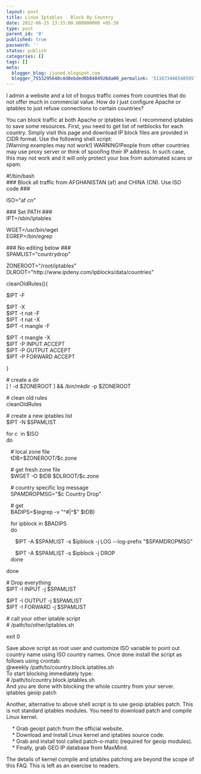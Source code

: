 ```yaml
---
layout: post
title: Linux Iptables - Block By Country
date: 2012-06-25 13:33:00.000000000 +05:30
type: post
parent_id: '0'
published: true
password: ''
status: publish
categories: []
tags: []
meta:
  blogger_blog: ijuned.blogspot.com
  blogger_7553295648c4d8ebded8b8484926da00_permalink: '511673466548595777'
---
```

<div dir="ltr" style="text-align:left;">
<div>I admin a website and a lot of bogus traffic comes from countries that do not offer much in <span class="IL_AD" id="IL_AD1">commercial<span class="IL_AD_ICON"></span></span> value. How do I just configure Apache or iptables to just refuse connections to certain countries?</p>
<p>You  can block traffic at both Apache or iptables level. I recommend  iptables to save some resources. First, you need to get list of  netblocks for each country. Simply visit this page and download IP block  files are provided in CIDR format. Use the following <span class="IL_AD" id="IL_AD5">shell script<span class="IL_AD_ICON"></span></span>:<br />[Warning <span class="IL_AD" id="IL_AD8">examples<span class="IL_AD_ICON"></span></span> may not work!] WARNING!People from other countries may use <span class="IL_AD" id="IL_AD3">proxy<span class="IL_AD_ICON"></span></span> <span class="IL_AD" id="IL_AD4">server<span class="IL_AD_ICON"></span></span> or think of spoofing their <span class="IL_AD" id="IL_AD6">IP address<span class="IL_AD_ICON"></span></span>. In such case, this may not work and it will only protect your box from automated scans or spam.</p>
<p>#!/bin/bash<br />### Block all traffic from AFGHANISTAN (af) and CHINA (CN). Use ISO code ###</p>
<p>ISO="af cn" </p>
<p>### Set PATH ###<br />IPT=/sbin/iptables</p>
<p>WGET=/usr/bin/wget<br />EGREP=/bin/egrep</p>
<p>### No editing below ###<br />SPAMLIST="countrydrop"</p>
<p>ZONEROOT="/root/iptables"<br />DLROOT="http://www.ipdeny.com/ipblocks/data/countries"</p>
<p>cleanOldRules(){</p>
<p>$IPT -F</p>
<p>$IPT -X<br />$IPT -t nat -F<br />$IPT -t nat -X<br />$IPT -t mangle -F</p>
<p>$IPT -t mangle -X<br />$IPT -P INPUT ACCEPT<br />$IPT -P OUTPUT ACCEPT<br />$IPT -P FORWARD ACCEPT</p>
<p>}</p>
<p># create a dir<br />[ ! -d $ZONEROOT ] &amp;&amp; /bin/mkdir -p $ZONEROOT</p>
<p># clean old rules<br />cleanOldRules</p>
<p># create a new iptables list<br />$IPT -N $SPAMLIST</p>
<p>for c  in $ISO<br />do</p>
<p>   # local zone file<br />   tDB=$ZONEROOT/$c.zone</p>
<p>   # get fresh zone file<br />   $WGET -O $tDB $DLROOT/$c.zone</p>
<p>   # country specific log message<br />   SPAMDROPMSG="$c Country Drop"</p>
<p>   # get<br />   BADIPS=$(egrep -v "^#|^$" $tDB)</p>
<p>   for ipblock in $BADIPS<br />   do</p>
<p>      $IPT -A $SPAMLIST -s $ipblock -j LOG --log-prefix "$SPAMDROPMSG"</p>
<p>      $IPT -A $SPAMLIST -s $ipblock -j DROP<br />   done</p>
<p>done</p>
<p># Drop everything<br />$IPT -I INPUT -j $SPAMLIST</p>
<p>$IPT -I OUTPUT -j $SPAMLIST<br />$IPT -I FORWARD -j $SPAMLIST</p>
<p># call your other iptable script<br /># /path/to/other/iptables.sh</p>
<p>exit 0</p>
<p>Save above script as root user and customize ISO variable to <span class="IL_AD" id="IL_AD10">point<span class="IL_AD_ICON"></span></span> out country name using ISO country names. Once done <span class="IL_AD" id="IL_AD9">install<span class="IL_AD_ICON"></span></span> the script as follows using crontab:<br />@weekly /path/to/country.block.iptables.sh<br />To start blocking immediately type:<br /># /path/to/country.block.iptables.sh<br />And you are done with blocking the whole country from your server.<br />iptables geoip patch</p>
<p>Another, <span class="IL_AD" id="IL_AD7">alternative<span class="IL_AD_ICON"></span></span> to above shell script is to use geoip iptables patch. This is not standard iptables modules. You need to download patch and compile Linux kernel.</p>
<p>    * Grab geoipt patch from the <span class="IL_AD" id="IL_AD2">official website<span class="IL_AD_ICON"></span></span>.<br />    * Download and install Linux kernel and iptables <span class="IL_AD" id="IL_AD12">source<span class="IL_AD_ICON"></span></span> code.<br />    * Grab and install tool called patch-o-matic (required for geoip modules).<br />    * Finally, grab GEO IP database from MaxMind. </p>
<p><span class="IL_AD" id="IL_AD11">The details<span class="IL_AD_ICON"></span></span> of kernel compile and iptables patching are beyond the scope of this FAQ. This is left as an exercise to readers. </div>
</div>
